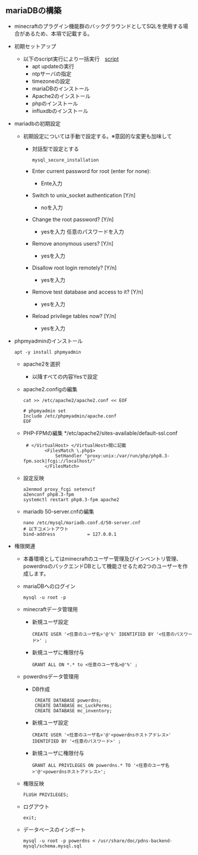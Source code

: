 ## mariaDBの構築
* minecraftのプラグイン機能群のバックグラウンドとしてSQLを使用する場合があるため、本項で記載する。
* 初期セットアップ
  * 以下のscript実行により一括実行　[script](https://github.com/maron-gt123/k8s-setup-for-proxmox/blob/main/sql/setup.sh)
      * apt updateの実行
      * ntpサーバの指定
      * timezoneの設定
      * mariaDBのインストール
      * Apache2のインストール
      * phpのインストール
      * influxdbのインストール
* mariadbの初期設定
  * 初期設定については手動で設定する。※意図的な変更も加味して
    * 対話型で設定とする
    
          mysql_secure_installation
    * Enter current password for root (enter for none):
      * Ente入力
    * Switch to unix_socket authentication [Y/n]
      * noを入力
    * Change the root password? [Y/n]
      * yesを入力 任意のパスワードを入力
    * Remove anonymous users? [Y/n]
      * yesを入力
    * Disallow root login remotely? [Y/n]
      * yesを入力
    * Remove test database and access to it? [Y/n]
      * yesを入力
    * Reload privilege tables now? [Y/n]
      * yesを入力
* phpmyadminのインストール
  
      apt -y install phpmyadmin
  * apache2を選択
    * 以降すべての内容Yesで設定 
  * apache2.configの編集
  
        cat >> /etc/apache2/apache2.conf << EOF
        
        # phpmyadmin set
        Include /etc/phpmyadmin/apache.conf
        EOF
        
  * PHP-FPMの編集
    */etc/apache2/sites-available/default-ssl.conf 
  
         # </VirtualHost> </VirtualHost>間に記載
                <FilesMatch \.php$>
                    SetHandler "proxy:unix:/var/run/php/php8.3-fpm.sock|fcgi://localhost/"
                </FilesMatch>
  * 設定反映
 
        a2enmod proxy_fcgi setenvif
        a2enconf php8.3-fpm
        systemctl restart php8.3-fpm apache2
  * mariadb 50-server.cnfの編集
  
        nano /etc/mysql/mariadb.conf.d/50-server.cnf
        # 以下コメントアウト
        bind-address            = 127.0.0.1
* 権限関連
  * 本番環境としてはminecraftのユーザー管理及びインベントリ管理、powerdnsのバックエンドDBとして機能させるため2つのユーザーを作成します。
  * mariaDBへのログイン
  
        mysql -u root -p
  * minecraftデータ管理用
    * 新規ユーザ設定

          CREATE USER '<任意のユーザ名>'@'%' IDENTIFIED BY '<任意のパスワード>' ;
    * 新規ユーザに権限付与
  
          GRANT ALL ON *.* to <任意のユーザ名>@'%' ;

  * powerdnsデータ管理用
    * DB作成

           CREATE DATABASE powerdns;
           CREATE DATABASE mc_LuckPerms;
           CREATE DATABASE mc_inventory;
    * 新規ユーザ設定

          CREATE USER '<任意のユーザ名>'@'<powerdnsホストアドレス>' IDENTIFIED BY '<任意のパスワード>' ;
    * 新規ユーザに権限付与
  
          GRANT ALL PRIVILEGES ON powerdns.* TO '<任意のユーザ名>'@'<powerdnsホストアドレス>';
  * 権限反映
    
        FLUSH PRIVILEGES;
  * ログアウト

        exit;
  * データベースのインポート
  
        mysql -u root -p powerdns < /usr/share/doc/pdns-backend-mysql/schema.mysql.sql

